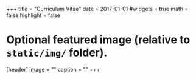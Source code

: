 +++
title = "Curriculum Vitae"
date = 2017-01-01
#widgets = true
math = false
highlight = false

# Optional featured image (relative to `static/img/` folder).
[header]
image = ""
caption = ""
+++